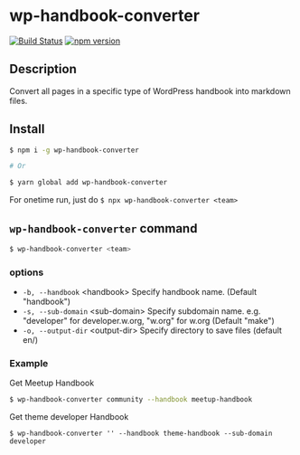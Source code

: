 # wp-handbook-converter

[![Build Status](https://travis-ci.com/mirucon/wp-handbook-converter.svg?branch=master)](https://travis-ci.com/mirucon/wp-handbook-converter) [![npm version](https://badge.fury.io/js/wp-handbook-converter.svg)](https://badge.fury.io/js/wp-handbook-converter)

## Description

Convert all pages in a specific type of WordPress handbook into markdown files.

## Install

```bash
$ npm i -g wp-handbook-converter

# Or

$ yarn global add wp-handbook-converter
```

For onetime run, just do `$ npx wp-handbook-converter <team>`

## `wp-handbook-converter` command

```bash
$ wp-handbook-converter <team>
```

### options

- `-b, --handbook` &lt;handbook&gt; Specify handbook name. (Default "handbook")
- `-s, --sub-domain` &lt;sub-domain&gt; Specify subdomain name. e.g. "developer" for developer.w.org, "w.org" for w.org (Default "make")
- `-o, --output-dir` &lt;output-dir&gt; Specify directory to save files (default en/)

### Example

Get Meetup Handbook

```bash
$ wp-handbook-converter community --handbook meetup-handbook
```

Get theme developer Handbook

```bash∑
$ wp-handbook-converter '' --handbook theme-handbook --sub-domain developer
```
